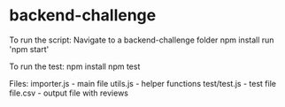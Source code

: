 # backend-challenge
To run the script:
Navigate to a backend-challenge folder
npm install
run 'npm start'

To run the test:
npm install
npm test

Files:
importer.js - main file
utils.js - helper functions
test/test.js - test file
file.csv - output file with reviews
